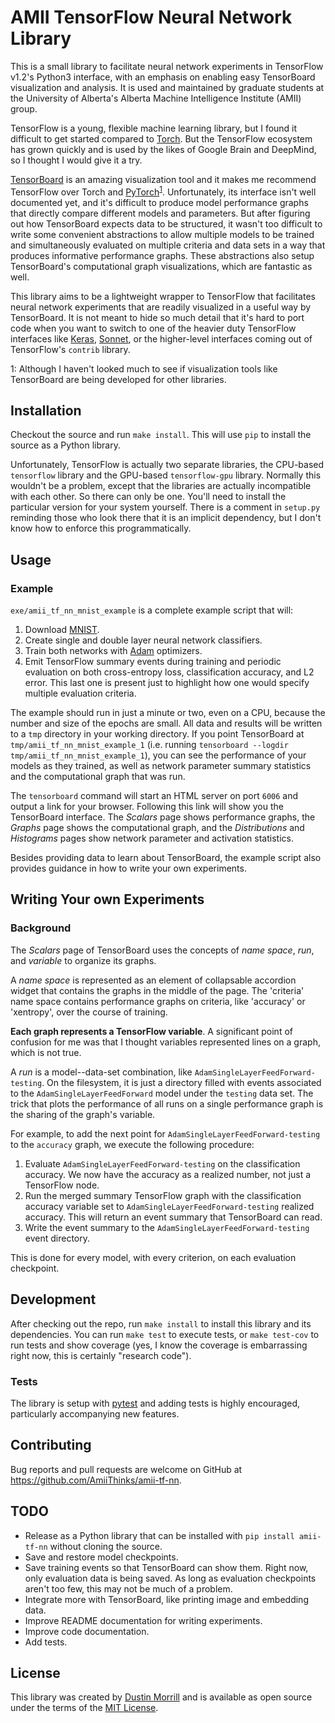 # AMII TensorFlow Neural Network Library

This is a small library to facilitate neural network experiments in TensorFlow v1.2's Python3 interface, with an emphasis on enabling easy TensorBoard visualization and analysis. It is used and maintained by graduate students at the University of Alberta's Alberta Machine Intelligence Institute (AMII) group.

TensorFlow is a young, flexible machine learning library, but I found it difficult to get started compared to [Torch](http://torch.ch/). But the TensorFlow ecosystem has grown quickly and is used by the likes of Google Brain and DeepMind, so I thought I would give it a try.

[TensorBoard](https://www.tensorflow.org/get_started/summaries_and_tensorboard) is an amazing visualization tool and it makes me recommend TensorFlow over Torch and [PyTorch](http://pytorch.org/)<sup>[1](#visfootnote)</sup>. Unfortunately, its interface isn't well documented yet, and it's difficult to produce model performance graphs that directly compare different models and parameters. But after figuring out how TensorBoard expects data to be structured, it wasn't too difficult to write some convenient abstractions to allow multiple models to be trained and simultaneously evaluated on multiple criteria and data sets in a way that produces informative performance graphs. These abstractions also setup TensorBoard's computational graph visualizations, which are fantastic as well.

This library aims to be a lightweight wrapper to TensorFlow that facilitates neural network experiments that are readily visualized in a useful way by TensorBoard. It is not meant to hide so much detail that it's hard to port code when you want to switch to one of the heavier duty TensorFlow interfaces like [Keras](https://keras.io/), [Sonnet](https://github.com/deepmind/sonnet), or the higher-level interfaces coming out of TensorFlow's `contrib` library.


<a name="visfootnote">1</a>: Although I haven't looked much to see if visualization tools like TensorBoard are being developed for other libraries.


## Installation

Checkout the source and run `make install`. This will use `pip` to install the source as a Python library.

Unfortunately, TensorFlow is actually two separate libraries, the CPU-based `tensorflow` library and the GPU-based `tensorflow-gpu` library. Normally this wouldn't be a problem, except that the libraries are actually incompatible with each other. So there can only be one. You'll need to install the particular version for your system yourself. There is a comment in `setup.py` reminding those who look there that it is an implicit dependency, but I don't know how to enforce this programmatically.


## Usage

### Example

`exe/amii_tf_nn_mnist_example` is a complete example script that will:

1. Download [MNIST](http://yann.lecun.com/exdb/mnist/).
2. Create single and double layer neural network classifiers.
3. Train both networks with [Adam](https://arxiv.org/abs/1412.6980) optimizers.
4. Emit TensorFlow summary events during training and periodic evaluation on both cross-entropy loss, classification accuracy, and L2 error. This last one is present just to highlight how one would specify multiple evaluation criteria.

The example should run in just a minute or two, even on a CPU, because the number and size of the epochs are small. All data and results will be written to a `tmp` directory in your working directory. If you point TensorBoard at `tmp/amii_tf_nn_mnist_example_1` (i.e. running `tensorboard --logdir tmp/amii_tf_nn_mnist_example_1`), you can see the performance of your models as they trained, as well as network parameter summary statistics and the computational graph that was run.

The `tensorboard` command will start an HTML server on port `6006` and output a link for your browser. Following this link will show you the TensorBoard interface. The *Scalars* page shows performance graphs, the *Graphs* page shows the computational graph, and the *Distributions* and *Histograms* pages show network parameter and activation statistics.

Besides providing data to learn about TensorBoard, the example script also provides guidance in how to write your own experiments.

## Writing Your own Experiments

### Background

The *Scalars* page of TensorBoard uses the concepts of *name space*, *run*, and *variable* to organize its graphs.

A *name space* is represented as an element of collapsable accordion widget that contains the graphs in the middle of the page. The 'criteria' name space contains performance graphs on criteria, like 'accuracy' or 'xentropy', over the course of training.

**Each graph represents a TensorFlow variable**. A significant point of confusion for me was that I thought variables represented lines on a graph, which is not true.

A *run* is a model--data-set combination, like `AdamSingleLayerFeedForward-testing`. On the filesystem, it is just a directory filled with events associated to the `AdamSingleLayerFeedForward` model under the `testing` data set. The trick that plots the performance of all runs on a single performance graph is the sharing of the graph's variable.

For example, to add the next point for `AdamSingleLayerFeedForward-testing` to the `accuracy` graph, we execute the following procedure:

1. Evaluate `AdamSingleLayerFeedForward-testing` on the classification accuracy. We now have the accuracy as a realized number, not just a TensorFlow node.
2. Run the merged summary TensorFlow graph with the classification accuracy variable set to `AdamSingleLayerFeedForward-testing` realized accuracy. This will return an event summary that TensorBoard can read.
3. Write the event summary to the `AdamSingleLayerFeedForward-testing` event directory.

This is done for every model, with every criterion, on each evaluation checkpoint.


## Development

After checking out the repo, run `make install` to install this library and its dependencies. You can run `make test` to execute tests, or `make test-cov` to run tests and show coverage (yes, I know the coverage is embarrassing right now, this is certainly "research code").


### Tests

The library is setup with [pytest](https://docs.pytest.org/en/latest/) and adding tests is highly encouraged, particularly accompanying new features.


## Contributing

Bug reports and pull requests are welcome on GitHub at https://github.com/AmiiThinks/amii-tf-nn.


## TODO

- Release as a Python library that can be installed with `pip install amii-tf-nn` without cloning the source.
- Save and restore model checkpoints.
- Save training events so that TensorBoard can show them. Right now, only evaluation data is being saved. As long as evaluation checkpoints aren't too few, this may not be much of a problem.
- Integrate more with TensorBoard, like printing image and embedding data.
- Improve README documentation for writing experiments.
- Improve code documentation.
- Add tests.


## License

This library was created by [Dustin Morrill](http://dmorrill10.github.io/) and is available as open source under the terms of the [MIT License](http://opensource.org/licenses/MIT).
